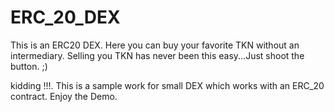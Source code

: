 # ERC_20_DEX
This is an ERC20 DEX. 
Here you can buy your favorite TKN without an intermediary.
Selling you TKN has never been this easy...Just shoot the button. ;)


kidding !!!. This is a sample work for small DEX which works with an ERC_20 contract. 
Enjoy the Demo.
